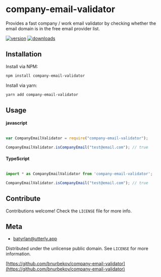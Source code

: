 # company-email-validator
Provides a fast company / work email validator by checking whether the email domain is in the free email provider list.

[![version](https://img.shields.io/npm/v/email-validator.svg?style=flat-square)]((http://npm.im/company-email-validator))
[![downloads](https://img.shields.io/npm/dm/email-validator.svg?style=flat-square)](https://npm-stat.com/charts.html?package=company-email-validator&from=2015-08-01)


## Installation
Install via NPM:

```bash
npm install company-email-validator

```

Install via yarn:

```bash
yarn add company-email-validator

```

## Usage

#### javascript

```javascript

var CompanyEmailValidator = require("company-email-validator");

CompanyEmailValidator.isCompanyEmail("test@email.com"); // true

```

#### TypeScript

```typescript

import * as CompanyEmailValidator from 'company-email-validator';

CompanyEmailValidator.isCompanyEmail("test@email.com"); // true


```

## Contribute

Contributions welcome! Check the ``LICENSE`` file for more info.

## Meta

* batyrlan@utterly.app

Distributed under the unlicense public domain. See ``LICENSE`` for more information.

[https://github.com/bnurbekov/company-email-validator](https://github.com/bnurbekov/company-email-validator)

